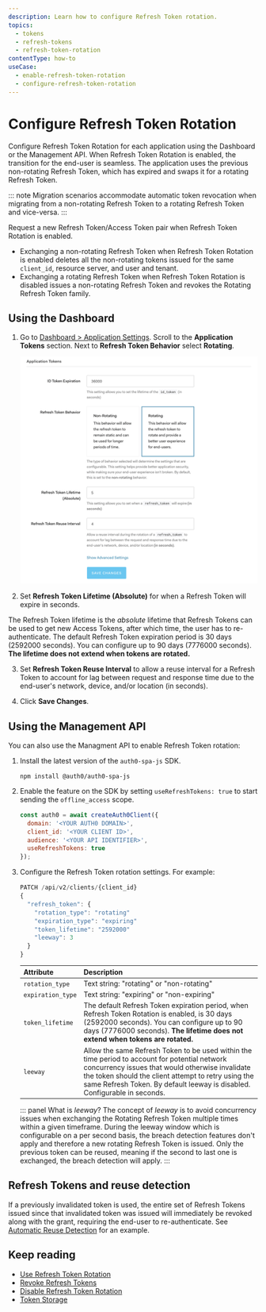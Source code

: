 ```yaml
---
description: Learn how to configure Refresh Token rotation.
topics:
  - tokens
  - refresh-tokens
  - refresh-token-rotation
contentType: how-to
useCase:
  - enable-refresh-token-rotation
  - configure-refresh-token-rotation
---
```

# Configure Refresh Token Rotation

Configure Refresh Token Rotation for each application using the Dashboard or the Management API. When Refresh Token Rotation is enabled, the transition for the end-user is seamless. The application uses the previous non-rotating Refresh Token, which has expired and swaps it for a rotating Refresh Token. 

::: note
Migration scenarios accommodate automatic token revocation when migrating from a non-rotating Refresh Token to a rotating Refresh Token and vice-versa.
:::

Request a new Refresh Token/Access Token pair when Refresh Token Rotation is enabled.

- Exchanging a non-rotating Refresh Token when Refresh Token Rotation is enabled deletes all the non-rotating tokens issued for the same `client_id`, resource server, and user and tenant.
- Exchanging a rotating Refresh Token when Refresh Token Rotation is disabled issues a non-rotating Refresh Token and revokes the Rotating Refresh Token family.

## Using the Dashboard

1. Go to [Dashboard > Application Settings](${manage_url}/#/applications). Scroll to the **Application Tokens** section. Next to **Refresh Token Behavior** select **Rotating**. 

    ![Application Token Settings - Rotating Refresh Tokens](/media/articles/tokens/rotating-tokens.png)

2. Set **Refresh Token Lifetime (Absolute)** for when a Refresh Token will expire in seconds. 

  The Refresh Token lifetime is the *absolute* lifetime that Refresh Tokens can be used to get new Access Tokens, after which time, the user has to re-authenticate. The default Refresh Token expiration period is 30 days (2592000 seconds). You can configure up to 90 days (7776000 seconds). **The lifetime does not extend when tokens are rotated.** 

3. Set **Refresh Token Reuse Interval** to allow a reuse interval for a Refresh Token to account for lag between request and response time due to the end-user's network, device, and/or location (in seconds). 

4. Click **Save Changes**.

## Using the Management API

You can also use the Managment API to enable Refresh Token rotation:

1. Install the latest version of the `auth0-spa-js` SDK.

    ```text
    npm install @auth0/auth0-spa-js
    ```

2. Enable the feature on the SDK by setting `useRefreshTokens: true` to start sending the `offline_access` scope.

    ```js
    const auth0 = await createAuth0Client({
      domain: '<YOUR AUTH0 DOMAIN>',
      client_id: '<YOUR CLIENT ID>',
      audience: '<YOUR API IDENTIFIER>',
      useRefreshTokens: true
    });
    ```

3. Configure the Refresh Token rotation settings. For example:  

    ```js
    PATCH /api/v2/clients/{client_id}
    {
      "refresh_token": {
        "rotation_type": "rotating"
        "expiration_type": "expiring"
        "token_lifetime": "2592000"
        "leeway": 3
      }
    }
    ```

    | Attribute | Description |
    | -- | -- |
    | `rotation_type` | Text string: "rotating" or "non-rotating" |
    | `expiration_type` | Text string: "expiring" or "non-expiring" |
    | `token_lifetime` | The default Refresh Token expiration period, when Refresh Token Rotation is enabled, is 30 days (2592000 seconds). You can configure up to 90 days (7776000 seconds). **The lifetime does not extend when tokens are rotated.** |
    | `leeway` | Allow the same Refresh Token to be used within the time period to account for potential network concurrency issues that would otherwise invalidate the token should the client attempt to retry using the same Refresh Token. By default leeway is disabled. Configurable in seconds. |

    ::: panel What is *leeway*?
    The concept of *leeway* is to avoid concurrency issues when exchanging the Rotating Refresh Token multiple times within a given timeframe. During the leeway window which is configurable on a per second basis, the breach detection features don't apply and therefore a new rotating Refresh Token is issued. Only the previous token can be reused, meaning if the second to last one is exchanged, the breach detection will apply. 
    :::

## Refresh Tokens and reuse detection

If a previously invalidated token is used, the entire set of Refresh Tokens issued since that invalidated token was issued will immediately be revoked along with the grant, requiring the end-user to re-authenticate. See [Automatic Reuse Detection](/tokens/concepts/refresh-token-rotation#automatic-reuse-detection) for an example. 

## Keep reading

* [Use Refresh Token Rotation](/tokens/guides/use-refresh-token-rotation)
* [Revoke Refresh Tokens](/tokens/guides/revoke-refresh-tokens)
* [Disable Refresh Token Rotation](/tokens/guides/disable-refresh-token-rotation)
* [Token Storage](/tokens/concepts/token-storage)
